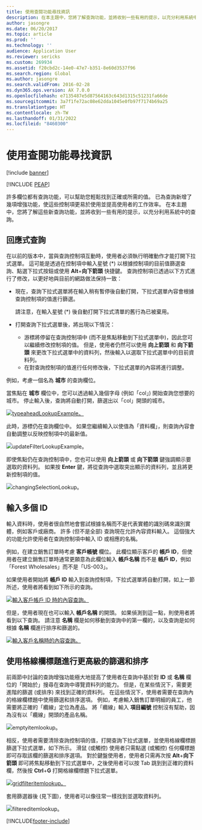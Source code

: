 ```yaml
---
title: 使用查閱功能尋找資訊
description: 在本主題中，您將了解查詢功能，並將收到一些有用的提示，以充分利用系統中的查詢。
author: jasongre
ms.date: 06/20/2017
ms.topic: article
ms.prod: ''
ms.technology: ''
audience: Application User
ms.reviewer: sericks
ms.custom: 269934
ms.assetid: f20cbd2c-14e0-47e7-b351-8e60d3537f96
ms.search.region: Global
ms.author: jasongre
ms.search.validFrom: 2016-02-28
ms.dyn365.ops.version: AX 7.0.0
ms.openlocfilehash: e7135487e5d87564163c643d1315c51231fa66de
ms.sourcegitcommit: 3a7f1fe72ac08e62dda1045e0fb97f7174b69a25
ms.translationtype: HT
ms.contentlocale: zh-TW
ms.lasthandoff: 01/31/2022
ms.locfileid: "8460300"
---
```

# <a name="find-information-by-using-lookups"></a>使用查閱功能尋找資訊

[!include [banner](../includes/banner.md)]


[!INCLUDE [PEAP](../../../includes/peap-1.md)]

許多欄位都有查詢功能，可以幫助您輕鬆找到正確或所需的值。 已為查詢新增了幾項增強功能，使這些控制項更易於使用並提高使用者的工作效率。 在本主題中，您將了解這些新查詢功能，並將收到一些有用的提示，以充分利用系統中的查詢。

## <a name="responsive-lookups"></a>回應式查詢

在以前的版本中，當與查詢控制項互動時，使用者必須執行明確動作才能打開下拉式選單。 這可能是透過在控制項中輸入星號 (\*) 以根據控制項的目前值篩選查詢、點選下拉式按鈕或使用 **Alt**+**向下箭頭** 快捷鍵。 查詢控制項已透過以下方式進行了修改，以更好地與目前的網路做法保持一致：

- 現在，查詢下拉式選單將在輸入稍有暫停後自動打開，下拉式選單內容會根據查詢控制項的值進行篩選。

    請注意，在輸入星號 (\*) 後自動打開下拉式清單的舊行為已被棄用。

- 打開查詢下拉式選單後，將出現以下情況：

    - 游標將停留在查詢控制項中 (而不是焦點移動到下拉式選單中)，因此您可以繼續修改控制項的值。 但是，使用者仍然可以使用 **向上箭頭** 和 **向下箭頭** 來更改下拉式選單中的資料列，然後輸入以選取下拉式選單中的目前資料列。
    - 在對查詢控制項的值進行任何修改後，下拉式選單的內容將進行調整。

例如，考慮一個名為 **城市** 的查詢欄位。

當焦點在 **城市** 欄位中，您可以透過輸入幾個字母 (例如「col」) 開始查詢您想要的城市。 停止輸入後，查詢將自動打開，篩選出以「col」開頭的城市。

[![typeaheadLookupExample。](./media/typeaheadlookupexample.png)](./media/typeaheadlookupexample.png)

此時，游標仍在查詢欄位中。 如果您繼續輸入以使值為「資料欄」，則查詢內容會自動調整以反映控制項中的最新值。

![updateFilterLookupExample。](./media/updatefilterlookupexample.png)

即使焦點仍在查詢控制項中，您也可以使用 **向上箭頭** 或 **向下箭頭** 鍵強調顯示要選取的資料列。 如果按 **Enter** 鍵，將從查詢中選取突出顯示的資料列，並且將更新控制項的值。

![changingSelectionLookup。](./media/changingselectionlookup.png)

## <a name="typing-in-more-than-ids"></a>輸入多個 ID

輸入資料時，使用者很自然地會嘗試根據名稱而不是代表實體的識別碼來識別實體，例如客戶或廠商。 許多 (但不是全部) 查詢現在允許內容資料輸入。 這個強大的功能允許使用者在查詢控制項中輸入 ID 或相應的名稱。

例如，在建立銷售訂單時考慮 **客戶帳號** 欄位。 此欄位顯示客戶的 **帳戶 ID**，但使用者在建立銷售訂單時通常更願意為此欄位輸入 **帳戶名稱** 而不是 **帳戶 ID**，例如「Forest Wholesales」而不是「US-003」。

如果使用者開始將 **帳戶 ID** 輸入到查詢控制項，下拉式選單將自動打開，如上一節所述，使用者將看到如下所示的查詢。

[![輸入客戶帳戶 ID 時的內容查詢。](./media/howtocontextuallookups-1.png)](./media/howtocontextuallookups-1.png)

但是，使用者現在也可以輸入 **帳戶名稱** 的開頭。 如果偵測到這一點，則使用者將看到以下查詢。 請注意 **名稱** 欄是如何移動到查詢中的第一欄的，以及查詢是如何根據 **名稱** 欄進行排序和篩選的。

[![輸入客戶名稱時的內容查詢。](./media/howtocontextuallookups-2.png)](./media/howtocontextuallookups-2.png)

## <a name="using-grid-column-headers-for-more-advanced-filtering-and-sorting"></a>使用格線欄標題進行更高級的篩選和排序

前兩節中討論的查詢增強功能極大地提高了使用者在查詢中基於對 **ID** 或 **名稱** 欄位的「開始於」搜尋在查詢中導覽資料列的能力。 但是，在某些情況下，需要更進階的篩選 (或排序) 來找到正確的資料列。 在這些情況下，使用者需要在查詢內的格線欄標題中使用篩選和排序選項。 例如，考慮輸入銷售訂單明細的員工，他需要將正確的「纜線」定位為產品。 將「纜線」輸入 **項目編號** 控制沒有幫助，因為沒有以「纜線」開頭的產品名稱。

![emptyitemlookup。](./media/emptyitemlookup.png)

相反，使用者需要清除查詢控制項的值，打開查詢下拉式選單，並使用格線欄標題篩選下拉式選單，如下所示。 滑鼠 (或觸控) 使用者只需點選 (或觸控) 任何欄標題即可存取該欄的篩選和排序選項。 對於鍵盤使用者，使用者只需再次按 **Alt**+**向下** **箭頭** 即可將焦點移動到下拉式選單中，之後使用者可以按 Tab 跳到到正確的資料欄，然後按 **Ctrl**+**G** 打開格線欄標題下拉式選單。

[![gridfilteritemlookup。](./media/gridfilteritemlookup.png)](./media/gridfilteritemlookup.png)

套用篩選器後 (見下圖)，使用者可以像往常一樣找到並選取資料列。

![filtereditemlookup。](./media/filtereditemlookup.png)


[!INCLUDE[footer-include](../../../includes/footer-banner.md)]